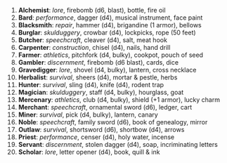 1. **Alchemist**: *lore*, firebomb (d6, blast), bottle, fire oil
2. **Bard**: *performance*, dagger (d4), musical instrument, face paint
3. **Blacksmith**: *repair*, hammer (d4), brigandine (1 armor), bellows
4. **Burglar**: *skulduggery*, crowbar (d4), lockpicks, rope (50 feet)
5. **Butcher**: *speechcraft*, cleaver (d4), salt, meat hook
6. **Carpenter**: *construction*, chisel (d4), nails, hand drill
7. **Farmer**: *athletics*, pitchfork (d4, bulky), cookpot, pouch of seed
8. **Gambler**: *discernment*, firebomb (d6 blast), cards, dice
9. **Gravedigger**: *lore*, shovel (d4, bulky), lantern, cross necklace
10. **Herbalist**: *survival*, sheers (d4), mortar & pestle, herbs
11. **Hunter**: *survival*, sling (d4), knife (d4), rodent trap
12. **Magician**: *skulduggery*, staff (d4, bulky), hourglass, goat
13. **Mercenary**: *athletics*, club (d4, bulky), shield (+1 armor), lucky charm
14. **Merchant**: *speechcraft*, ornamental sword (d6), ledger, cart
15. **Miner**: *survival*, pick (d4, bulky), lantern, canary
16. **Noble**: *speechcraft*, family sword (d6), book of genealogy, mirror
17. **Outlaw**: *survival*, shortsword (d6), shortbow (d4), arrows
18. **Priest**: *performance*, censer (d4), holy water, incense
19. **Servant**: *discernment*, stolen dagger (d4), soap, incriminating letters
20. **Scholar**: *lore*, letter opener (d4), book, quill & ink